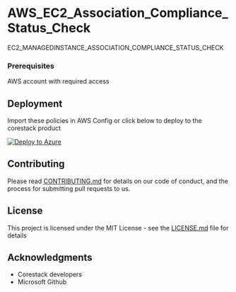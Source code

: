 
# AWS_EC2_Association_Compliance_Status_Check

EC2_MANAGEDINSTANCE_ASSOCIATION_COMPLIANCE_STATUS_CHECK

### Prerequisites

AWS account with required access

## Deployment

Import these policies in AWS Config or click below to deploy to the corestack product 

[![Deploy to Azure](https://docs.corestack.io/wp-content/uploads/2019/09/deploy-to-corestack.svg)](http://qa.corestack.io/policy?repositories=github&external_redirect=true&name=AWS_EC2_Association_Compliance_Status_Check&engine_type=aws_config&services=AWS&severity=high&classification=Cost&sub_classification=Utilization&url=https://github.com/corestacklabs/Policies.git&policypath=AWS/managed/AWS_EC2_Association_Compliance_Status_Check&recommendation_name=recommendation#/tenant)

## Contributing

Please read [CONTRIBUTING.md](https://gist.github.com/karthick-kk/30e4fd3f279492b4f040d5cd569d21d0) for details on our code of conduct, and the process for submitting pull requests to us.

## License

This project is licensed under the MIT License - see the [LICENSE.md](LICENSE.md) file for details

## Acknowledgments

* Corestack developers
* Microsoft Github

